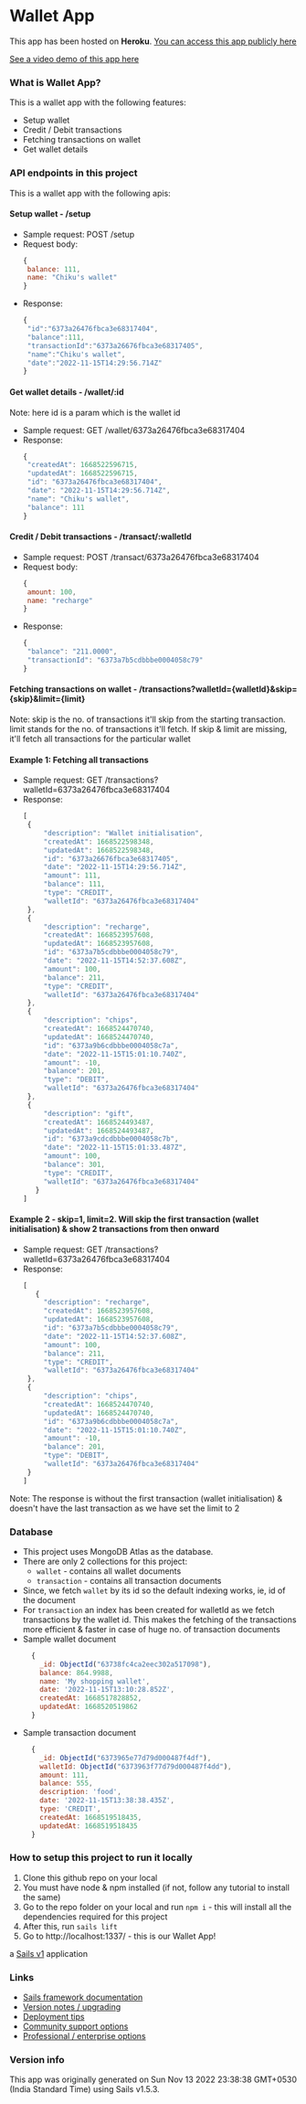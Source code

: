 # Wallet App

This app has been hosted on <b>Heroku</b>. [You can access this app publicly here](https://warm-forest-96436.herokuapp.com/) 

[See a video demo of this app here](https://www.loom.com/share/73a64749350d431b8f61da7b79a70aa7)

### What is Wallet App?
This is a wallet app with the following features:
- Setup wallet
- Credit / Debit transactions
- Fetching transactions on wallet
- Get wallet details

### API endpoints in this project
This is a wallet app with the following apis:
#### Setup wallet - /setup
   - Sample request: POST /setup
   - Request body: 
     ```javascript 
     {
      balance: 111, 
      name: "Chiku's wallet"
     }
     ```
   - Response: 
     ```javascript
     {
      "id":"6373a26476fbca3e68317404",
      "balance":111,
      "transactionId":"6373a26676fbca3e68317405",
      "name":"Chiku's wallet",
      "date":"2022-11-15T14:29:56.714Z"
     }
     ```
#### Get wallet details - /wallet/:id
Note: here id is a param which is the wallet id
- Sample request: GET /wallet/6373a26476fbca3e68317404
- Response: 
     ```javascript
     {
      "createdAt": 1668522596715,
      "updatedAt": 1668522596715,
      "id": "6373a26476fbca3e68317404",
      "date": "2022-11-15T14:29:56.714Z",
      "name": "Chiku's wallet",
      "balance": 111
     }
     ```
#### Credit / Debit transactions - /transact/:walletId
- Sample request: POST /transact/6373a26476fbca3e68317404
- Request body: 
     ```javascript 
     {
      amount: 100, 
      name: "recharge"
     }
     ```
 - Response: 
     ```javascript
     {
      "balance": "211.0000",
      "transactionId": "6373a7b5cdbbbe0004058c79"
     }
     ```
#### Fetching transactions on wallet - /transactions?walletId={walletId}&skip={skip}&limit={limit}
Note: skip is the no. of transactions it'll skip from the starting transaction. limit stands for the no. of transactions it'll fetch. If skip & limit are missing, it'll fetch all transactions for the particular wallet
#### Example 1: Fetching all transactions
- Sample request: GET /transactions?walletId=6373a26476fbca3e68317404
- Response: 
     ```javascript
     [
      {
          "description": "Wallet initialisation",
          "createdAt": 1668522598348,
          "updatedAt": 1668522598348,
          "id": "6373a26676fbca3e68317405",
          "date": "2022-11-15T14:29:56.714Z",
          "amount": 111,
          "balance": 111,
          "type": "CREDIT",
          "walletId": "6373a26476fbca3e68317404"
      },
      {
          "description": "recharge",
          "createdAt": 1668523957608,
          "updatedAt": 1668523957608,
          "id": "6373a7b5cdbbbe0004058c79",
          "date": "2022-11-15T14:52:37.608Z",
          "amount": 100,
          "balance": 211,
          "type": "CREDIT",
          "walletId": "6373a26476fbca3e68317404"
      },
      {
          "description": "chips",
          "createdAt": 1668524470740,
          "updatedAt": 1668524470740,
          "id": "6373a9b6cdbbbe0004058c7a",
          "date": "2022-11-15T15:01:10.740Z",
          "amount": -10,
          "balance": 201,
          "type": "DEBIT",
          "walletId": "6373a26476fbca3e68317404"
      },
      {
          "description": "gift",
          "createdAt": 1668524493487,
          "updatedAt": 1668524493487,
          "id": "6373a9cdcdbbbe0004058c7b",
          "date": "2022-11-15T15:01:33.487Z",
          "amount": 100,
          "balance": 301,
          "type": "CREDIT",
          "walletId": "6373a26476fbca3e68317404"
        }
     ]
     ```
#### Example 2 - skip=1, limit=2. Will skip the first transaction (wallet initialisation) & show 2 transactions from then onward
- Sample request: GET /transactions?walletId=6373a26476fbca3e68317404
- Response:
     ```javascript
     [
        {
          "description": "recharge",
          "createdAt": 1668523957608,
          "updatedAt": 1668523957608,
          "id": "6373a7b5cdbbbe0004058c79",
          "date": "2022-11-15T14:52:37.608Z",
          "amount": 100,
          "balance": 211,
          "type": "CREDIT",
          "walletId": "6373a26476fbca3e68317404"
      },
      {
          "description": "chips",
          "createdAt": 1668524470740,
          "updatedAt": 1668524470740,
          "id": "6373a9b6cdbbbe0004058c7a",
          "date": "2022-11-15T15:01:10.740Z",
          "amount": -10,
          "balance": 201,
          "type": "DEBIT",
          "walletId": "6373a26476fbca3e68317404"
      }
     ]
     ```
Note: The response is without the first transaction (wallet initialisation) & doesn't have the last transaction as we have set the limit to 2

### Database
- This project uses MongoDB Atlas as the database.
- There are only 2 collections for this project:
  - `wallet` - contains all wallet documents
  - `transaction` - contains all transaction documents
- Since, we fetch `wallet` by its id so the default indexing works, ie, id of the document
- For `transaction` an index has been created for walletId as we fetch transactions by the wallet id. This makes the fetching of the transactions more efficient & faster in case of huge no. of transaction documents
- Sample wallet document
  ```javascript
    {
      _id: ObjectId("63738fc4ca2eec302a517098"),
      balance: 864.9988,
      name: 'My shopping wallet',
      date: '2022-11-15T13:10:28.852Z',
      createdAt: 1668517828852,
      updatedAt: 1668520519862
    }
  ```
- Sample transaction document
  ```javascript
    {
      _id: ObjectId("6373965e77d79d000487f4df"),
      walletId: ObjectId("6373963f77d79d000487f4dd"),
      amount: 111,
      balance: 555,
      description: 'food',
      date: '2022-11-15T13:38:38.435Z',
      type: 'CREDIT',
      createdAt: 1668519518435,
      updatedAt: 1668519518435
    }
  ```

### How to setup this project to run it locally
1. Clone this github repo on your local
2. You must have node & npm installed (if not, follow any tutorial to install the same)
3. Go to the repo folder on your local and run `npm i` - this will install all the dependencies required for this project
4. After this, run `sails lift`
5. Go to http://localhost:1337/ - this is our Wallet App!


a [Sails v1](https://sailsjs.com) application


### Links

+ [Sails framework documentation](https://sailsjs.com/get-started)
+ [Version notes / upgrading](https://sailsjs.com/documentation/upgrading)
+ [Deployment tips](https://sailsjs.com/documentation/concepts/deployment)
+ [Community support options](https://sailsjs.com/support)
+ [Professional / enterprise options](https://sailsjs.com/enterprise)


### Version info

This app was originally generated on Sun Nov 13 2022 23:38:38 GMT+0530 (India Standard Time) using Sails v1.5.3.

<!-- Internally, Sails used [`sails-generate@2.0.7`](https://github.com/balderdashy/sails-generate/tree/v2.0.7/lib/core-generators/new). -->



<!--
Note:  Generators are usually run using the globally-installed `sails` CLI (command-line interface).  This CLI version is _environment-specific_ rather than app-specific, thus over time, as a project's dependencies are upgraded or the project is worked on by different developers on different computers using different versions of Node.js, the Sails dependency in its package.json file may differ from the globally-installed Sails CLI release it was originally generated with.  (Be sure to always check out the relevant [upgrading guides](https://sailsjs.com/upgrading) before upgrading the version of Sails used by your app.  If you're stuck, [get help here](https://sailsjs.com/support).)
-->

